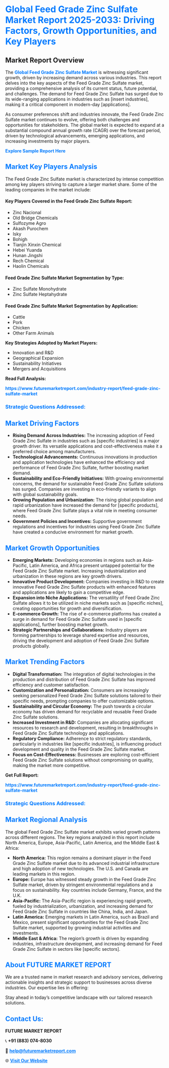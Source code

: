 <h1 style="color: #007BFF;">Global Feed Grade Zinc Sulfate Market Report 2025-2033: Driving Factors, Growth Opportunities, and Key Players</h1>

<section id="overview">
<h2>Market Report Overview</h2>
<p>The <a href="https://www.futuremarketreport.com/industry-report/feed-grade-zinc-sulfate-market" style="color: #007BFF; text-decoration: none;"><strong>Global Feed Grade Zinc Sulfate Market</strong></a> is witnessing significant growth, driven by increasing demand across various industries. This report delves into the key aspects of the Feed Grade Zinc Sulfate market, providing a comprehensive analysis of its current status, future potential, and challenges. The demand for Feed Grade Zinc Sulfate has surged due to its wide-ranging applications in industries such as [insert industries], making it a critical component in modern-day [applications].</p>
<p>As consumer preferences shift and industries innovate, the Feed Grade Zinc Sulfate market continues to evolve, offering both challenges and opportunities for stakeholders. The global market is expected to expand at a substantial compound annual growth rate (CAGR) over the forecast period, driven by technological advancements, emerging applications, and increasing investments by major players.</p>
</section>

<section id="overview">
<p><a href="https://www.futuremarketreport.com/request-sample/reportId=30876" style="color: #007BFF; text-decoration: none;"><strong>Explore Sample Report Here</strong></a></p>
</section>

<section id="key-players">
<h2 style="color: #007BFF;">Market Key Players Analysis</h2>
<p>The Feed Grade Zinc Sulfate market is characterized by intense competition among key players striving to capture a larger market share. Some of the leading companies in the market include:</p>
<h4>Key Players Covered in the Feed Grade Zinc Sulfate Report:</h4>
<ul><li>Zinc Nacional</li><li>Old Bridge Chemicals</li><li>Sulfozyme Agro</li><li>Akash Purochem</li><li>Isky</li><li>Bohigh</li><li>Tianjin Xinxin Chemical</li><li>Hebei Yuanda</li><li>Hunan Jingshi</li><li>Rech Chemical</li><li>Haolin Chemicals</li></ul>
<h4>Feed Grade Zinc Sulfate Market Segmentation by Type:</h4>
<ul><li>Zinc Sulfate Monohydrate</li><li>Zinc Sulfate Heptahydrate</li></ul>

<h4>Feed Grade Zinc Sulfate Market Segmentation by Application:</h4>
<ul><li>Cattle</li><li>Pork</li><li>Chicken</li><li>Other Farm Animals</li></ul>
<p><strong>Key Strategies Adopted by Market Players:</strong></p>
<ul>
<li>Innovation and R&D</li>
<li>Geographical Expansion</li>
<li>Sustainability Initiatives</li>
<li>Mergers and Acquisitions</li>
</ul>
</section>

<section>
<p><strong>Read Full Analysis: </strong></p><a href="https://www.futuremarketreport.com/industry-report/feed-grade-zinc-sulfate-market" style="color: #007BFF; text-decoration: none;"><strong>https://www.futuremarketreport.com/industry-report/feed-grade-zinc-sulfate-market</strong></a>
<h3 style="color: #007BFF;">Strategic Questions Addressed:</h3>
</section>

<section id="driving-factors">
<h2 style="color: #007BFF;">Market Driving Factors</h2>
<ul>
<li><strong>Rising Demand Across Industries:</strong> The increasing adoption of Feed Grade Zinc Sulfate in industries such as [specific industries] is a major growth driver. Its versatile applications and cost-effectiveness make it a preferred choice among manufacturers.</li>
<li><strong>Technological Advancements:</strong> Continuous innovations in production and application technologies have enhanced the efficiency and performance of Feed Grade Zinc Sulfate, further boosting market demand.</li>
<li><strong>Sustainability and Eco-Friendly Initiatives:</strong> With growing environmental concerns, the demand for sustainable Feed Grade Zinc Sulfate solutions has surged. Companies are investing in eco-friendly variants to align with global sustainability goals.</li>
<li><strong>Growing Population and Urbanization:</strong> The rising global population and rapid urbanization have increased the demand for [specific products], where Feed Grade Zinc Sulfate plays a vital role in meeting consumer needs.</li>
<li><strong>Government Policies and Incentives:</strong> Supportive government regulations and incentives for industries using Feed Grade Zinc Sulfate have created a conducive environment for market growth.</li>
</ul>
</section>

<section id="growth-opportunities">
<h2 style="color: #007BFF;">Market Growth Opportunities</h2>
<ul>
<li><strong>Emerging Markets:</strong> Developing economies in regions such as Asia-Pacific, Latin America, and Africa present untapped potential for the Feed Grade Zinc Sulfate market. Increasing industrialization and urbanization in these regions are key growth drivers.</li>
<li><strong>Innovative Product Development:</strong> Companies investing in R&D to create innovative Feed Grade Zinc Sulfate products with enhanced features and applications are likely to gain a competitive edge.</li>
<li><strong>Expansion into Niche Applications:</strong> The versatility of Feed Grade Zinc Sulfate allows it to be utilized in niche markets such as [specific niches], creating opportunities for growth and diversification.</li>
<li><strong>E-commerce Growth:</strong> The rise of e-commerce platforms has created a surge in demand for Feed Grade Zinc Sulfate used in [specific applications], further boosting market growth.</li>
<li><strong>Strategic Partnerships and Collaborations:</strong> Industry players are forming partnerships to leverage shared expertise and resources, driving the development and adoption of Feed Grade Zinc Sulfate products globally.</li>
</ul>
</section>

<section id="trending-factors">
<h2 style="color: #007BFF;">Market Trending Factors</h2>
<ul>
<li><strong>Digital Transformation:</strong> The integration of digital technologies in the production and distribution of Feed Grade Zinc Sulfate has improved efficiency and customer satisfaction.</li>
<li><strong>Customization and Personalization:</strong> Consumers are increasingly seeking personalized Feed Grade Zinc Sulfate solutions tailored to their specific needs, prompting companies to offer customizable options.</li>
<li><strong>Sustainability and Circular Economy:</strong> The push towards a circular economy has driven demand for recyclable and reusable Feed Grade Zinc Sulfate solutions.</li>
<li><strong>Increased Investment in R&D:</strong> Companies are allocating significant resources to research and development, resulting in breakthroughs in Feed Grade Zinc Sulfate technology and applications.</li>
<li><strong>Regulatory Compliance:</strong> Adherence to strict regulatory standards, particularly in industries like [specific industries], is influencing product development and quality in the Feed Grade Zinc Sulfate market.</li>
<li><strong>Focus on Cost-Effectiveness:</strong> Businesses are exploring cost-efficient Feed Grade Zinc Sulfate solutions without compromising on quality, making the market more competitive.</li>
</ul>
</section>

<section>
<p><strong>Get Full Report: </strong></p><a href="https://www.futuremarketreport.com/industry-report/feed-grade-zinc-sulfate-market" style="color: #007BFF; text-decoration: none;"><strong>https://www.futuremarketreport.com/industry-report/feed-grade-zinc-sulfate-market</strong></a>
<h3 style="color: #007BFF;">Strategic Questions Addressed:</h3>
</section>


<section id="regional-analysis">
<h2 style="color: #007BFF;">Market Regional Analysis</h2>
<p>The global Feed Grade Zinc Sulfate market exhibits varied growth patterns across different regions. The key regions analyzed in this report include North America, Europe, Asia-Pacific, Latin America, and the Middle East & Africa:</p>
<ul>
<li><strong>North America:</strong> This region remains a dominant player in the Feed Grade Zinc Sulfate market due to its advanced industrial infrastructure and high adoption of new technologies. The U.S. and Canada are leading markets in this region.</li>
<li><strong>Europe:</strong> Europe has witnessed steady growth in the Feed Grade Zinc Sulfate market, driven by stringent environmental regulations and a focus on sustainability. Key countries include Germany, France, and the U.K.</li>
<li><strong>Asia-Pacific:</strong> The Asia-Pacific region is experiencing rapid growth, fueled by industrialization, urbanization, and increasing demand for Feed Grade Zinc Sulfate in countries like China, India, and Japan.</li>
<li><strong>Latin America:</strong> Emerging markets in Latin America, such as Brazil and Mexico, present significant opportunities for the Feed Grade Zinc Sulfate market, supported by growing industrial activities and investments.</li>
<li><strong>Middle East & Africa:</strong> The region’s growth is driven by expanding industries, infrastructure development, and increasing demand for Feed Grade Zinc Sulfate in sectors like [specific sectors].</li>
</ul>
</section>

<footer>
<h2 style="color: #007BFF;">About FUTURE MARKET REPORT</h2>
<p>We are a trusted name in market research and advisory services, delivering actionable insights and strategic support to businesses across diverse industries. Our expertise lies in offering:</p>

<p>Stay ahead in today’s competitive landscape with our tailored research solutions.</p>

<h2 style="color: #007BFF;">Contact Us:</h2>
<p><strong>FUTURE MARKET REPORT</strong></p>
<p>📞 <strong>+91 (883) 074-8030</strong></p>
<p>📧 <strong><a href="mailto:help@futuremarketreport.com" style="color: #007BFF;">help@futuremarketreport.com</a></strong></p>
<p>🌐 <strong><a href="https://www.futuremarketreport.com/" style="color: #007BFF;">Visit Our Website</a></strong></p>
</footer>